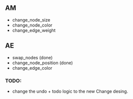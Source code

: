 ## AM
- change_node_size
- change_node_color
- change_edge_weight

## AE
- swap_nodes (done)
- change_node_position (done)
- change_edge_color

### TODO:
- change the undo + todo logic to the new Change desing.
